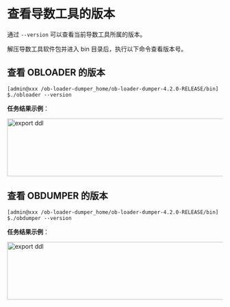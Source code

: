 # 查看导数工具的版本

通过 `--version` 可以查看当前导数工具所属的版本。


解压导数工具软件包并进入 bin 目录后，执行以下命令查看版本号。

## 查看 OBLOADER 的版本

```shell
[admin@xxx /ob-loader-dumper_home/ob-loader-dumper-4.2.0-RELEASE/bin]
$./obloader --version
```

**任务结果示例**：

   <img src="https://obbusiness-private.oss-cn-shanghai.aliyuncs.com/doc/img/obloaderobdumper/400/obloader%20version.png" width = "560" height = "135" alt="export ddl" />

## 查看 OBDUMPER 的版本

```shell
[admin@xxx /ob-loader-dumper_home/ob-loader-dumper-4.2.0-RELEASE/bin]
$./obdumper --version
```

**任务结果示例**：

   <img src="https://obbusiness-private.oss-cn-shanghai.aliyuncs.com/doc/img/obloaderobdumper/400/obdumper%20version.png" width = "560" height = "135" alt="export ddl" />